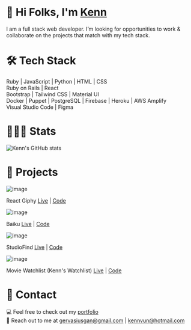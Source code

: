 # 👋 Hi Folks, I'm [Kenn](https://www.kennvun.me)

I am a full stack web developer. I’m looking for opportunities to work & collaborate on the projects that match with my tech stack.

# 🛠 Tech Stack
Ruby | JavaScript | Python | HTML | CSS
<br>
Ruby on Rails | React
<br>
Bootstrap | Tailwind CSS | Material UI
<br>
Docker | Puppet | PostgreSQL | Firebase | Heroku | AWS Amplify
<br>
Visual Studio Code | Figma

# 👨🏼‍💻 Stats
![Kenn's GitHub stats](https://github-readme-stats.vercel.app/api?username=kennvungan&theme=chartreuse-dark&show_icons=true)

# 🎥 Projects

![image](https://user-images.githubusercontent.com/53637961/122752121-849ce180-d2cb-11eb-91d1-002a5de8b13d.png)

React Giphy [Live](https://www.kennvun.me) | [Code](https://github.com/Kenn-0/react-giphy)

![image](https://user-images.githubusercontent.com/53637961/122750819-f4aa6800-d2c9-11eb-84ad-ce115e2467a9.png)

Baiku [Live](https://www.baiku-official.com/) | [Code](https://github.com/Kenn-0/baiku-app)

![image](https://user-images.githubusercontent.com/53637961/122750314-4e5e6280-d2c9-11eb-89e0-abf26feb46e3.png)

StudioFind [Live](http://studio-find.herokuapp.com/) | [Code](https://github.com/Kenn-0/studio-find)

![image](https://user-images.githubusercontent.com/53637961/122750494-88c7ff80-d2c9-11eb-8d5a-a7c4ce1b99d2.png)

Movie Watchlist (Kenn's Watchlist) [Live](https://kenns-watchlist.herokuapp.com/) | [Code](https://github.com/Kenn-0/watch-list)

# 📩 Contact

💻 Feel free to check out my [portfolio](https://www.kennvun.me)
<br>
📧 Reach out to me at gervasiusgan@gmail.com | kennvun@hotmail.com
